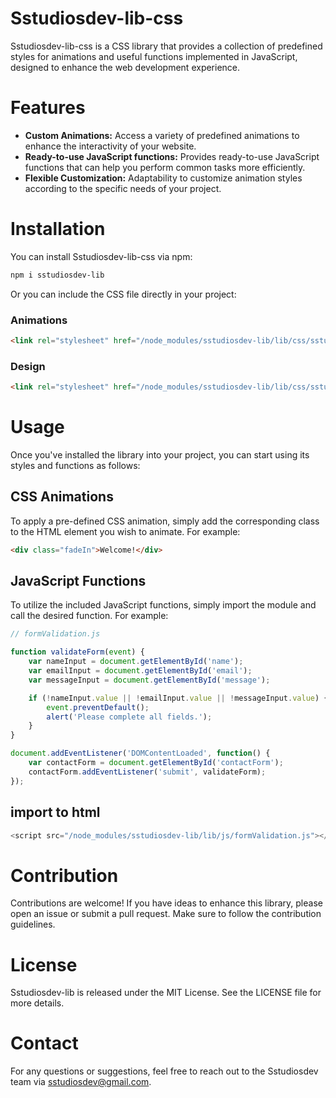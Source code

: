 # Sstudiosdev-lib-css
Sstudiosdev-lib-css is a CSS library that provides a collection of predefined styles for animations and useful functions implemented in JavaScript, designed to enhance the web development experience.

# Features
- **Custom Animations:** Access a variety of predefined animations to enhance the interactivity of your website.
- **Ready-to-use JavaScript functions:** Provides ready-to-use JavaScript functions that can help you perform common tasks more efficiently.
- **Flexible Customization:** Adaptability to customize animation styles according to the specific needs of your project.

# Installation
You can install Sstudiosdev-lib-css via npm:

```bash
npm i sstudiosdev-lib
```

Or you can include the CSS file directly in your project:

### Animations
```html
<link rel="stylesheet" href="/node_modules/sstudiosdev-lib/lib/css/sstudios-lib-animated.main.css">
```

### Design
```html
<link rel="stylesheet" href="/node_modules/sstudiosdev-lib/lib/css/sstudios-lib-style.main.css">
```

# Usage
Once you've installed the library into your project, you can start using its styles and functions as follows:

## CSS Animations
To apply a pre-defined CSS animation, simply add the corresponding class to the HTML element you wish to animate. For example:

```html
<div class="fadeIn">Welcome!</div>
```

## JavaScript Functions
To utilize the included JavaScript functions, simply import the module and call the desired function. For example:

```js
// formValidation.js

function validateForm(event) {
    var nameInput = document.getElementById('name');
    var emailInput = document.getElementById('email');
    var messageInput = document.getElementById('message');

    if (!nameInput.value || !emailInput.value || !messageInput.value) {
        event.preventDefault();
        alert('Please complete all fields.');
    }
}

document.addEventListener('DOMContentLoaded', function() {
    var contactForm = document.getElementById('contactForm');
    contactForm.addEventListener('submit', validateForm);
});
```

## import to html

```js
<script src="/node_modules/sstudiosdev-lib/lib/js/formValidation.js"></script>
```

# Contribution
Contributions are welcome! If you have ideas to enhance this library, please open an issue or submit a pull request. Make sure to follow the contribution guidelines.

# License
Sstudiosdev-lib is released under the MIT License. See the LICENSE file for more details.

# Contact
For any questions or suggestions, feel free to reach out to the Sstudiosdev team via sstudiosdev@gmail.com.
